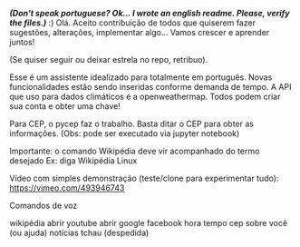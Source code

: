 ***(Don't speak portuguese? Ok... I wrote an english readme. Please, verify the files.)***
:)
Olá. Aceito contribuição de todos que quiserem fazer sugestões, alterações, implementar algo...
Vamos crescer e aprender juntos!

(Se quiser seguir ou deixar estrela no repo, retribuo). 

Esse é um assistente idealizado para totalmente em português. Novas funcionalidades estão sendo inseridas conforme demanda de tempo.
A API que uso para dados climáticos é a openweathermap. Todos podem criar sua conta e obter uma chave!

Para CEP, o pycep faz o trabalho. Basta ditar o CEP para obter as informações.
(Obs: pode ser executado via jupyter notebook)

Importante: o comando Wikipédia deve vir acompanhado do termo desejado
Ex: diga Wikipédia Linux

Vídeo com simples demonstração (teste/clone para experimentar tudo): https://vimeo.com/493946743

Comandos de voz

wikipédia
abrir youtube
abrir google
facebook
hora
tempo
cep
sobre você (ou ajuda)
notícias
tchau (despedida)



